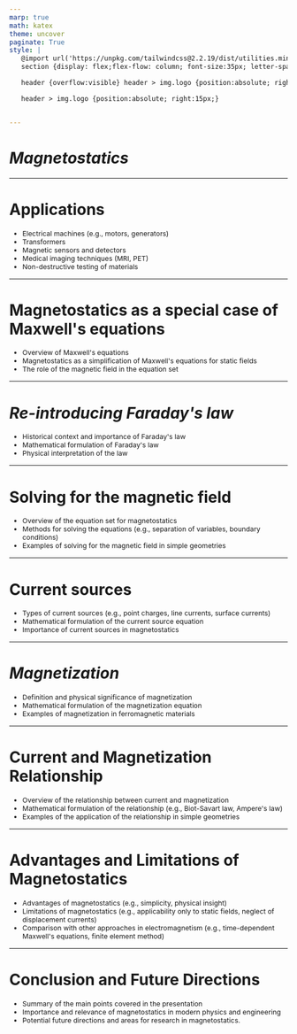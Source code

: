 ```yaml
---
marp: true
math: katex
theme: uncover
paginate: True
style: |
   @import url('https://unpkg.com/tailwindcss@2.2.19/dist/utilities.min.css');
   section {display: flex;flex-flow: column; font-size:35px; letter-spacing:1.4px;}

   header {overflow:visible} header > img.logo {position:absolute; right:15px;}

   header > img.logo {position:absolute; right:15px;}


---
```

<!-- backgroundImage: url('backgrounds/aaabstract (13).png') -->
<!-- _class: lead -->

 # _Magnetostatics_

---
<style scoped>p,li {font-size:0.80em}</style>

 # Applications
- Electrical machines (e.g., motors, generators)
- Transformers
- Magnetic sensors and detectors
- Medical imaging techniques (MRI, PET)
- Non-destructive testing of materials


---
<style scoped>p,li {font-size:0.88em}</style>

 # Magnetostatics as a special case of Maxwell's equations

- Overview of Maxwell's equations
- Magnetostatics as a simplification of Maxwell's equations for static fields
- The role of the magnetic field in the equation set

---
<style scoped>p,li {font-size:0.88em}</style>

 # _Re-introducing Faraday's law_

- Historical context and importance of Faraday's law
- Mathematical formulation of Faraday's law
- Physical interpretation of the law

---
<style scoped>p,li {font-size:0.88em}</style>

 # Solving for the magnetic field

- Overview of the equation set for magnetostatics
- Methods for solving the equations (e.g., separation of variables, boundary conditions)
- Examples of solving for the magnetic field in simple geometries

---
<style scoped>p,li {font-size:0.88em}</style>

 # Current sources
- Types of current sources (e.g., point charges, line currents, surface currents)
- Mathematical formulation of the current source equation
- Importance of current sources in magnetostatics


---
<style scoped>p,li {font-size:0.88em}</style>

 # _Magnetization_

- Definition and physical significance of magnetization
- Mathematical formulation of the magnetization equation
- Examples of magnetization in ferromagnetic materials

---
<style scoped>p,li {font-size:0.88em}</style>

 # Current and Magnetization Relationship
- Overview of the relationship between current and magnetization
- Mathematical formulation of the relationship (e.g., Biot-Savart law, Ampere's law)
- Examples of the application of the relationship in simple geometries


---
<style scoped>p,li {font-size:0.88em}</style>

 # Advantages and Limitations of Magnetostatics

- Advantages of magnetostatics (e.g., simplicity, physical insight)
- Limitations of magnetostatics (e.g., applicability only to static fields, neglect of displacement currents)
- Comparison with other approaches in electromagnetism (e.g., time-dependent Maxwell's equations, finite element method)

---
<style scoped>p,li {font-size:0.88em}</style>

 # Conclusion and Future Directions
- Summary of the main points covered in the presentation
- Importance and relevance of magnetostatics in modern physics and engineering
- Potential future directions and areas for research in magnetostatics.
